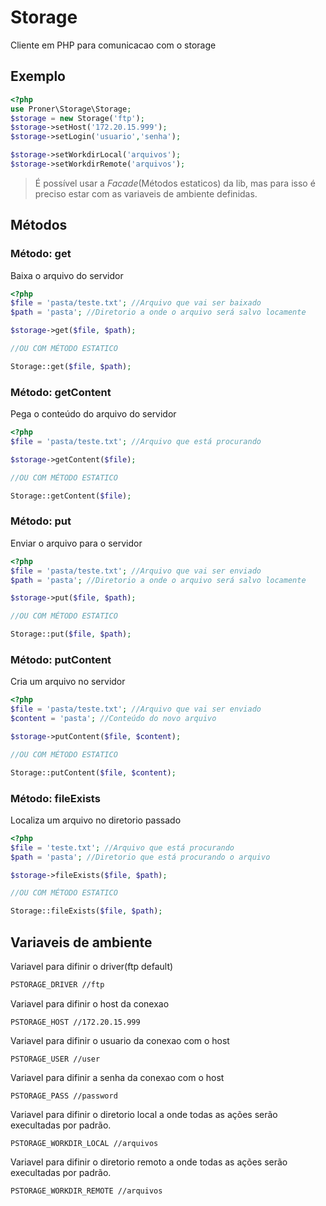 # Storage

Cliente em PHP para comunicacao com o storage

## Exemplo
```php
<?php
use Proner\Storage\Storage;
$storage = new Storage('ftp');
$storage->setHost('172.20.15.999');
$storage->setLogin('usuario','senha');

$storage->setWorkdirLocal('arquivos');
$storage->setWorkdirRemote('arquivos');
```
 > É possível usar a *Facade*(Métodos estaticos) da lib, mas para isso é preciso estar com as variaveis de ambiente definidas.

## Métodos

### Método: **get**
Baixa o arquivo do servidor
```php
<?php
$file = 'pasta/teste.txt'; //Arquivo que vai ser baixado
$path = 'pasta'; //Diretorio a onde o arquivo será salvo locamente

$storage->get($file, $path);

//OU COM MÉTODO ESTATICO

Storage::get($file, $path);
```

### Método: **getContent**
Pega o conteúdo do arquivo do servidor
```php
<?php
$file = 'pasta/teste.txt'; //Arquivo que está procurando

$storage->getContent($file);

//OU COM MÉTODO ESTATICO

Storage::getContent($file);
```

### Método: **put**
Enviar o arquivo para o servidor
```php
<?php
$file = 'pasta/teste.txt'; //Arquivo que vai ser enviado
$path = 'pasta'; //Diretorio a onde o arquivo será salvo locamente

$storage->put($file, $path);

//OU COM MÉTODO ESTATICO

Storage::put($file, $path);
```

### Método: **putContent**
Cria um arquivo no servidor
```php
<?php
$file = 'pasta/teste.txt'; //Arquivo que vai ser enviado
$content = 'pasta'; //Conteúdo do novo arquivo

$storage->putContent($file, $content);

//OU COM MÉTODO ESTATICO

Storage::putContent($file, $content);
```

### Método: **fileExists**
Localiza um arquivo no diretorio passado
```php
<?php
$file = 'teste.txt'; //Arquivo que está procurando
$path = 'pasta'; //Diretorio que está procurando o arquivo

$storage->fileExists($file, $path);

//OU COM MÉTODO ESTATICO

Storage::fileExists($file, $path);
```

## Variaveis de ambiente
Variavel para difinir o driver(ftp default)
```bash
PSTORAGE_DRIVER //ftp
```
Variavel para difinir o host da conexao
```
PSTORAGE_HOST //172.20.15.999
```
Variavel para difinir o usuario da conexao com o host
```
PSTORAGE_USER //user
```
Variavel para difinir a senha da conexao com o host
```
PSTORAGE_PASS //password
```
Variavel para difinir o diretorio local a onde todas as ações serão execultadas por padrão.
```
PSTORAGE_WORKDIR_LOCAL //arquivos
```
Variavel para difinir o diretorio remoto a onde todas as ações serão execultadas por padrão.
```
PSTORAGE_WORKDIR_REMOTE //arquivos
```